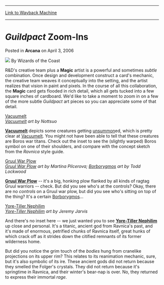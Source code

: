 
---
[Link to Wayback Machine](https://web.archive.org/web/20211127224650/https://magic.wizards.com/en/articles/archive/arcana/guildpact-zoom-ins-2006-04-03)

[_metadata_:author]:- "Wizards of the Coast"
[_metadata_:description]:- "R&D's creative team plus a Magic artist is a powerful and sometimes subtle combination. Once design and development construct a card's mechanic, the creative team weaves it conceptually into the setting, and the artist realizes that vision in paint and pixels. In the course of all this collaboration, the Magic card gets flooded in rich detail, which all gets tucked into a few"
[_metadata_:generator]:- "Drupal 7 (http://drupal.org)"
[_metadata_:node]:- "702906"
[_metadata_:publish_date]:- "2006-04-03"
[_metadata_:source]:- "div-main-content"
[_metadata_:title]:- "Guildpact Zoom-Ins"
[_metadata_:wayback_capture_timestamp]:- "2021-11-27 22:46:50"
[_metadata_:wayback_raw_url]:- "https://web.archive.org/web/20211127224650id_/https://magic.wizards.com/en/articles/archive/arcana/guildpact-zoom-ins-2006-04-03"
[_metadata_:wayback_url]:- "https://magic.wizards.com/en/articles/archive/arcana/guildpact-zoom-ins-2006-04-03"
---


*Guildpact* Zoom-Ins
====================



 Posted in **Arcana**
 on April 3, 2006 






![](https://media.magic.wizards.com/styles/auth_small/public/images/person/wizards_author.jpg)
By Wizards of the Coast











R&D's creative team plus a **Magic** artist is a powerful and sometimes *subtle* combination. Once design and development construct a card's mechanic, the creative team weaves it conceptually into the setting, and the artist realizes that vision in paint and pixels. In the course of all this collaboration, the **Magic** card gets flooded in rich detail, which all gets tucked into a few square inches of cardboard. We'd like to take a moment to zoom in on a few of the more subtle *Guildpact* art pieces so you can appreciate some of that detail.


[Vacuumelt](http://gatherer.wizards.com/Pages/Card/Details.aspx?&name=Vacuumelt)  
*[Vacuumelt](https://gatherer.wizards.com/Pages/Card/Details.aspx?name=Vacuumelt) art by Nottsuo*


**[Vacuumelt](https://gatherer.wizards.com/Pages/Card/Details.aspx?name=Vacuumelt)** depicts some creatures getting [unsummon](https://gatherer.wizards.com/Pages/Card/Details.aspx?name=unsummon)ed, which is pretty clear at [Vacuumelt](http://gatherer.wizards.com/Pages/Card/Details.aspx?&name=Vacuumelt). You might not have been able to tell that these creatures are Boros war titans. Check out the inset to see the (slightly warped) Boros symbol on one of their shoulders, and compare with the concept sketch from the *Ravnica* style guide. 


[Gruul War Plow](http://gatherer.wizards.com/Pages/Card/Details.aspx?&name=Gruul%2BWar%2BPlow)  
*[Gruul War Plow](https://gatherer.wizards.com/Pages/Card/Details.aspx?name=Gruul+War+Plow) art by Martina Pilcerova; [Borborygmos](https://gatherer.wizards.com/Pages/Card/Details.aspx?name=Borborygmos) art by Todd Lockwood*


**[Gruul War Plow](https://gatherer.wizards.com/Pages/Card/Details.aspx?name=Gruul+War+Plow)** -- it's a big, honking plow flanked by all kinds of ragtag Gruul warriors -- check. But did you see who's at the controls? Okay, there are no *controls* on a Gruul war plow, but did you see who's sitting on top of the thing? It's a certain [Borborygmos](http://gatherer.wizards.com/Pages/Card/Details.aspx?&name=Borborygmos)... 


[Yore-Tiller Nephilim](http://gatherer.wizards.com/Pages/Card/Details.aspx?&name=Yore-Tiller%2BNephilim)  
*[Yore-Tiller Nephilim](https://gatherer.wizards.com/Pages/Card/Details.aspx?name=Yore-Tiller+Nephilim) art by Jeremy Jarvis*


And there's no inset here -- we just wanted you to see **[Yore-Tiller Nephilim](https://gatherer.wizards.com/Pages/Card/Details.aspx?name=Yore-Tiller+Nephilim)** up close and personal. It's a titanic, ancient god from Ravnica's past, and it's made of enormous, petrified chunks of Ravnica itself, great hunks of which crack off as it strides down the citified remnants of its former wilderness home. 


But did you notice the grim touch of the *bodies* hung from cranelike projections on its upper rim? This relates to its reanimation mechanic, sure, but it's also symbolic of its ire. These ancient gods did not return because they smelled the Folger's crystals. They did not return because it's springtime in Ravnica, and their winter's bear-nap is over. No, they returned to express their immortal *rage*.








